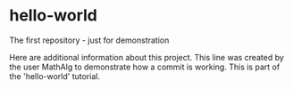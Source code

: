 # hello-world
The first repository - just for demonstration

Here are additional information about this project. This line was created by the user MathAlg to demonstrate how a commit is working.
This is part of the 'hello-world' tutorial.
